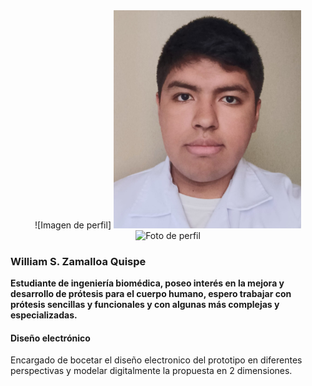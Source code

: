 <div style="text-align: center;">
![Imagen de perfil] <img src="https://github.com/Misancio-T/FUNBIO---GRUPO-4/blob/main/Resources/Foto_William.jpg?raw=true" alt="Imagen de perfil" width="300"/>
</div>

<div style="text-align: center;">
  <img src="FunBio/Resources/Foto_William.jpg" alt="Foto de perfil" style="width: 30%; height: auto;">
</div>


### William S. Zamalloa Quispe
**Estudiante de ingeniería biomédica, poseo interés en la mejora y desarrollo de prótesis para el cuerpo humano, espero trabajar con prótesis sencillas y funcionales y con algunas más complejas y especializadas.**

#### Diseño electrónico
Encargado de bocetar el diseño electronico del prototipo en diferentes perspectivas y modelar digitalmente la propuesta en 2 dimensiones.
